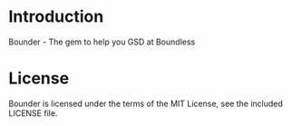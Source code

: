 # Introduction

Bounder - The gem to help you GSD at Boundless

# License

Bounder is licensed under the terms of the MIT License, see the included LICENSE file.
